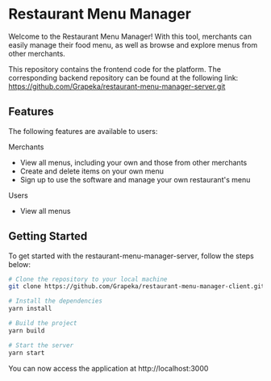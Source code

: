 # Restaurant Menu Manager

Welcome to the Restaurant Menu Manager! With this tool, merchants can easily manage their food menu, as well as browse and explore menus from other merchants.

This repository contains the frontend code for the platform. The corresponding backend repository can be found at the following link: https://github.com/Grapeka/restaurant-menu-manager-server.git

## Features

The following features are available to users:

Merchants

- View all menus, including your own and those from other merchants
- Create and delete items on your own menu
- Sign up to use the software and manage your own restaurant's menu

Users

- View all menus

## Getting Started

To get started with the restaurant-menu-manager-server, follow the steps below:

```sh
# Clone the repository to your local machine
git clone https://github.com/Grapeka/restaurant-menu-manager-client.git

# Install the dependencies
yarn install

# Build the project
yarn build

# Start the server
yarn start
```

You can now access the application at http://localhost:3000
